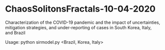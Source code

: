 # ChaosSolitonsFractals-10-04-2020
Characterization of the COVID-19 pandemic and the impact of uncertainties, mitigation strategies, and under-reporting of cases in South Korea, Italy, and Brazil

Usage:
    python sirmodel.py <Brazil, Korea, Italy>
    
